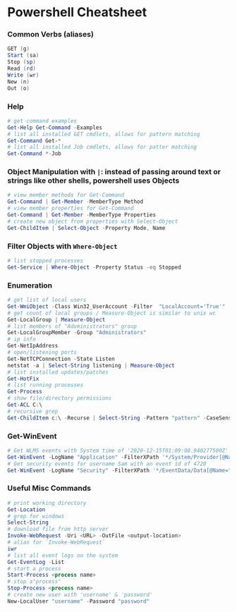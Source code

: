 # Powershell Cheatsheet
### Common Verbs (aliases)
```powershell
GET (g)
Start (sa)
Stop (sp)
Read (rd)
Write (wr)
New (n)
Out (o)
```
### Help
```powershell
# get command examples
Get-Help Get-Command -Examples
# list all installed GET cmdlets, allows for pattern matching
Get-Command Get-*
# list all installed Job cmdlets, allows for patter matching
Get-Command *-Job
```
### Object Manipulation with `|`: instead of passing around text or strings like other shells, powershell uses Objects
```powershell
# view member methods for Get-Command
Get-Command | Get-Member -MemberType Method
# view member properties for Get-Command
Get-Command | Get-Member -MemberType Properties
# create new object from properties with Select-Object
Get-ChildItem | Select-Object -Property Mode, Name
```
### Filter Objects with `Where-Object`
```powershell
# list stopped processes
Get-Service | Where-Object -Property Status -eq Stopped
```
### Enumeration
```powershell
# get list of local users
Get-WmiObject -Class Win32_UserAccount -Filter  "LocalAccount='True'" | select name, fullname, sid, passwordrequired
# get count of local groups / Measure-Object is similar to unix wc 
Get-LocalGroup | Measure-Object
# list members of "Advministrators" group
Get-LocalGroupMember -Group "Administrators" 
# ip info
Get-NetIpAddress
# open/listening ports
Get-NetTCPConnection -State Listen
netstat -a | Select-String listening | Measure-Object
# list installed updates/patches
Get-HotFix
# list running processes
Get-Process
# show file/directory permissions
Get-ACL C:\
# recursive grep
Get-ChildItem c:\ -Recurse | Select-String -Pattern "pattern" -CaseSensitive
```

### Get-WinEvent
```powershell
# Get WLMS events with System time of '2020-12-15T01:09:08.940277500Z'
Get-WinEvent -LogName "Application" -FilterXPath '*/System/Provider[@Name="WLMS"] and */System/TimeCreated[@SystemTime="2020-12-15T01:09:08.940277500Z"]'
# Get security events for username Sam with an event id of 4720
Get-WinEvent -LogName "Security" -FilterXPath '*/EventData/Data[@Name="TargetUserName"]="Sam" and */System/EventID=4720'
```

### Useful Misc Commands
```powershell
# print working directory
Get-Location
# grep for windows
Select-String 
# download file from http server
Invoke-WebRequest -Uri <URL> -OutFile <output-location> 
# alias for `Invoke-WebRequest`
iwr 
# list all event logs on the system
Get-EventLog -List 
# start a process
Start-Process <process name> 
# stop a"process" 
Stop-Process <process name> 
# create new user with 'username' & 'password'
New-LocalUser "username" -Password "password" 
```
